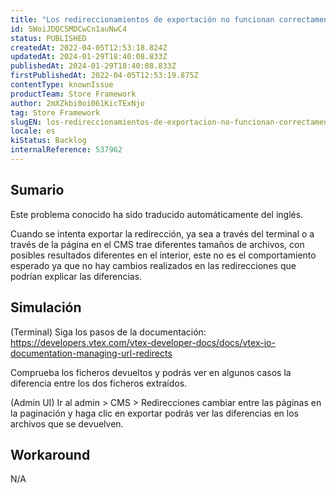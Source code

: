 ```yaml
---
title: "Los redireccionamientos de exportación no funcionan correctamente"
id: 5WoiJDQCSMDCwCn1auNwC4
status: PUBLISHED
createdAt: 2022-04-05T12:53:18.824Z
updatedAt: 2024-01-29T18:40:08.833Z
publishedAt: 2024-01-29T18:40:08.833Z
firstPublishedAt: 2022-04-05T12:53:19.875Z
contentType: knownIssue
productTeam: Store Framework
author: 2mXZkbi0oi061KicTExNjo
tag: Store Framework
slugEN: los-redireccionamientos-de-exportacion-no-funcionan-correctamente
locale: es
kiStatus: Backlog
internalReference: 537962
---
```


## Sumario

<div class="alert alert-info">
  <p>Este problema conocido ha sido traducido automáticamente del inglés.</p>
</div>



Cuando se intenta exportar la redirección, ya sea a través del terminal o a través de la página en el CMS trae diferentes tamaños de archivos, con posibles resultados diferentes en el interior, este no es el comportamiento esperado ya que no hay cambios realizados en las redirecciones que podrían explicar las diferencias.



##

## Simulación



(Terminal) Siga los pasos de la documentación: https://developers.vtex.com/vtex-developer-docs/docs/vtex-io-documentation-managing-url-redirects

Comprueba los ficheros devueltos y podrás ver en algunos casos la diferencia entre los dos ficheros extraídos.

(Admin UI) Ir al admin > CMS > Redirecciones cambiar entre las páginas en la paginación y haga clic en exportar podrás ver las diferencias en los archivos que se devuelven.



## Workaround


N/A





